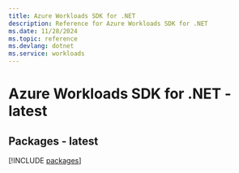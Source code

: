 ```yaml
---
title: Azure Workloads SDK for .NET
description: Reference for Azure Workloads SDK for .NET
ms.date: 11/28/2024
ms.topic: reference
ms.devlang: dotnet
ms.service: workloads
---
```

# Azure Workloads SDK for .NET - latest
## Packages - latest
[!INCLUDE [packages](workloads-index.md)]